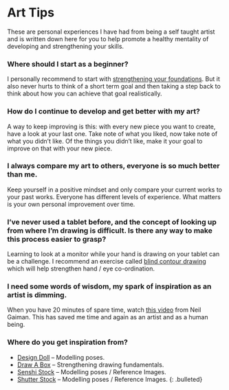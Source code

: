 # Art Tips

These are personal experiences I have had from being a self taught artist and is written down here for you to help promote a healthy mentality of developing and strengthening your skills.

### Where should I start as a beginner?
I personally recommend to start with [strengthening your foundations](http://drawabox.com/).
But it also never hurts to think of a short term goal and then taking a step
back to think about how you can achieve that goal realistically.

### How do I continue to develop and get better with my art?
A way to keep improving is this: with every new piece you want to create, have
a look at your last one. Take note of what you liked, now take note of what you
didn’t like. Of the things you didn’t like, make it your goal to improve on
that with your new piece.

### I always compare my art to others, everyone is so much better than me.
Keep yourself in a positive mindset and only compare your current works to your
past works. Everyone has different levels of experience. What matters is your
own personal improvement over time.

### I’ve never used a tablet before, and the concept of looking up from where I’m drawing is difficult. Is there any way to make this process easier to grasp?
Learning to look at a monitor while your hand is drawing on your tablet can be a
challenge. I recommend an exercise called [blind contour drawing](https://en.wikipedia.org/wiki/Blind_contour_drawing)
which will help strengthen hand / eye co-ordination.

### I need some words of wisdom, my spark of inspiration as an artist is dimming.
When you have 20 minutes of spare time, watch [this video](https://www.youtube.com/watch?v=plWexCID-kA)
from Neil Gaiman. This has saved me time and again as an artist and as a human being.

### Where do you get inspiration from?
* [Design Doll](http://terawell.net/terawell/?lang=en) – Modelling poses.
* [Draw A Box](http://drawabox.com/) – Strengthening drawing fundamentals.
* [Senshi Stock](https://senshistock.deviantart.com/gallery/) – Modelling poses / Reference Images.
* [Shutter Stock](https://www.shutterstock.com/home) – Modelling poses / Reference Images.
{: .bulleted}
